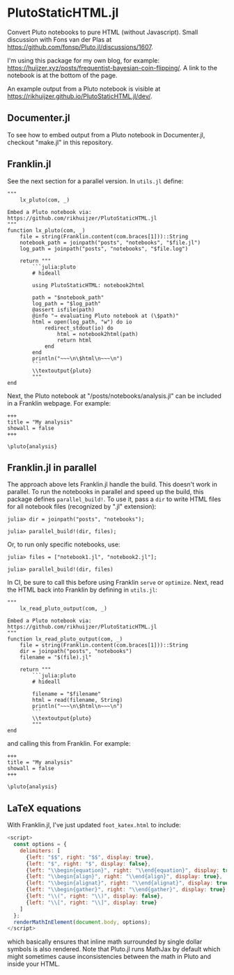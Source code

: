 # PlutoStaticHTML.jl

Convert Pluto notebooks to pure HTML (without Javascript).
Small discussion with Fons van der Plas at <https://github.com/fonsp/Pluto.jl/discussions/1607>.

I'm using this package for my own blog, for example: <https://huijzer.xyz/posts/frequentist-bayesian-coin-flipping/>.
A link to the notebook is at the bottom of the page.

An example output from a Pluto notebook is visible at <https://rikhuijzer.github.io/PlutoStaticHTML.jl/dev/>.

## Documenter.jl

To see how to embed output from a Pluto notebook in Documenter.jl, checkout "make.jl" in this repository.

## Franklin.jl

See the next section for a parallel version.
In `utils.jl` define:

    """
        lx_pluto(com, _)

    Embed a Pluto notebook via:
    https://github.com/rikhuijzer/PlutoStaticHTML.jl
    """
    function lx_pluto(com, _)
        file = string(Franklin.content(com.braces[1]))::String
        notebook_path = joinpath("posts", "notebooks", "$file.jl")
        log_path = joinpath("posts", "notebooks", "$file.log")

        return """
            ```julia:pluto
            # hideall

            using PlutoStaticHTML: notebook2html

            path = "$notebook_path"
            log_path = "$log_path"
            @assert isfile(path)
            @info "→ evaluating Pluto notebook at (\$path)"
            html = open(log_path, "w") do io
                redirect_stdout(io) do
                    html = notebook2html(path)
                    return html
                end
            end
            println("~~~\n\$html\n~~~\n")
            ```
            \\textoutput{pluto}
            """
    end

Next, the Pluto notebook at "/posts/notebooks/analysis.jl" can be included in a Franklin webpage.
For example:

```
+++
title = "My analysis"
showall = false
+++

\pluto{analysis}
```

## Franklin.jl in parallel

The approach above lets Franklin.jl handle the build.
This doesn't work in parallel.
To run the notebooks in parallel and speed up the build, this package defines `parallel_build!`.
To use it, pass a `dir` to write HTML files for all notebook files (recognized by ".jl" extension):

```
julia> dir = joinpath("posts", "notebooks");

julia> parallel_build!(dir, files);

```

Or, to run only specific notebooks, use:

```
julia> files = ["notebook1.jl", "notebook2.jl"];

julia> parallel_build!(dir, files)
```

In CI, be sure to call this before using Franklin `serve` or `optimize`.
Next, read the HTML back into Franklin by defining in `utils.jl`:

    """
        lx_read_pluto_output(com, _)

    Embed a Pluto notebook via:
    https://github.com/rikhuijzer/PlutoStaticHTML.jl
    """
    function lx_read_pluto_output(com, _)
        file = string(Franklin.content(com.braces[1]))::String
        dir = joinpath("posts", "notebooks")
        filename = "$(file).jl"

        return """
            ```julia:pluto
            # hideall

            filename = "$filename"
            html = read(filename, String)
            println("~~~\n\$html\n~~~\n")
            ```
            \\textoutput{pluto}
            """
    end

and calling this from Franklin.
For example:

```
+++
title = "My analysis"
showall = false
+++

\pluto{analysis}
```

## LaTeX equations

With Franklin.jl, I've just updated `foot_katex.html` to include:

```javascript
<script>
  const options = {
    delimiters: [
      {left: "$$", right: "$$", display: true},
      {left: "$", right: "$", display: false},
      {left: "\\begin{equation}", right: "\\end{equation}", display: true},
      {left: "\\begin{align}", right: "\\end{align}", display: true},
      {left: "\\begin{alignat}", right: "\\end{alignat}", display: true},
      {left: "\\begin{gather}", right: "\\end{gather}", display: true},
      {left: "\\(", right: "\\)", display: false},
      {left: "\\[", right: "\\]", display: true}
    ]
  };
  renderMathInElement(document.body, options);
</script>
```

which basically ensures that inline math surrounded by single dollar symbols is also rendered.
Note that Pluto.jl runs MathJax by default which might sometimes cause inconsistencies between the math in Pluto and inside your HTML.
